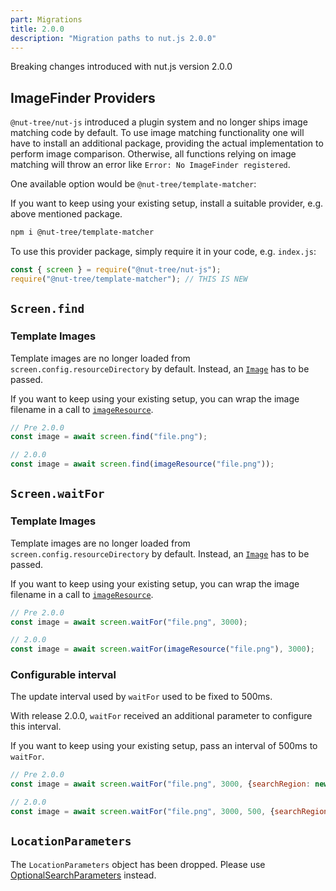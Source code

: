 ```yaml
---
part: Migrations
title: 2.0.0
description: "Migration paths to nut.js 2.0.0"
---
```


Breaking changes introduced with nut.js version 2.0.0

## ImageFinder Providers

`@nut-tree/nut-js` introduced a plugin system and no longer ships image matching code by default.
To use image matching functionality one will have to install an additional package, providing the actual implementation to perform image comparison.
Otherwise, all functions relying on image matching will throw an error like `Error: No ImageFinder registered`.

One available option would be `@nut-tree/template-matcher`:

If you want to keep using your existing setup, install a suitable provider, e.g. above mentioned package.

```bash
npm i @nut-tree/template-matcher
```

To use this provider package, simply require it in your code, e.g. `index.js`:

```js {2}
const { screen } = require("@nut-tree/nut-js");
require("@nut-tree/template-matcher"); // THIS IS NEW
```

## `Screen.find`

### Template Images

Template images are no longer loaded from `screen.config.resourceDirectory` by default.
Instead, an [`Image`](../datatypes/image.md) has to be passed.

If you want to keep using your existing setup, you can wrap the image filename in a call to [`imageResource`](../tutorial-screen/template-images.md#loading-images-from-resource-directory).

```js
// Pre 2.0.0
const image = await screen.find("file.png");

// 2.0.0
const image = await screen.find(imageResource("file.png"));
```

## `Screen.waitFor`

### Template Images

Template images are no longer loaded from `screen.config.resourceDirectory` by default.
Instead, an [`Image`](../datatypes/image.md) has to be passed.

If you want to keep using your existing setup, you can wrap the image filename in a call to [`imageResource`](../tutorial-screen/template-images.md#loading-images-from-resource-directory).

```js
// Pre 2.0.0
const image = await screen.waitFor("file.png", 3000);

// 2.0.0
const image = await screen.waitFor(imageResource("file.png"), 3000);
```

### Configurable interval

The update interval used by `waitFor` used to be fixed to 500ms.

With release 2.0.0, `waitFor` received an additional parameter to configure this interval.

If you want to keep using your existing setup, pass an interval of 500ms to `waitFor`.

```js
// Pre 2.0.0
const image = await screen.waitFor("file.png", 3000, {searchRegion: new Region(100, 100, 100, 100)});

// 2.0.0
const image = await screen.waitFor("file.png", 3000, 500, {searchRegion: new Region(100, 100, 100, 100)});
```

## `LocationParameters`

The `LocationParameters` object has been dropped. Please use [OptionalSearchParameters](https://nut-tree.github.io/apidoc/classes/optionalsearchparameters_class.OptionalSearchParameters.html) instead.